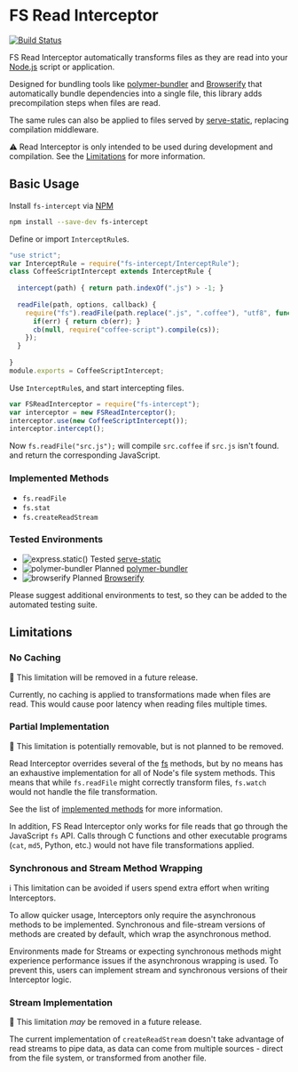 # FS Read Interceptor
[![Build Status](https://travis-ci.org/CodeLenny/fs-intercept.svg?branch=master)](https://travis-ci.org/CodeLenny/fs-intercept)

FS Read Interceptor automatically transforms files as they are read into your [Node.js][] script or application.

Designed for bundling tools like [polymer-bundler][] and [Browserify][] that automatically bundle dependencies into a
single file, this library adds precompilation steps when files are read.

The same rules can also be applied to files served by [serve-static][], replacing compilation middleware.

:warning: Read Interceptor is only intended to be used during development and compilation.  See the
[Limitations](#limitations) for more information.

## Basic Usage

Install `fs-intercept` via [NPM][]

```sh
npm install --save-dev fs-intercept
```

Define or import `InterceptRule`s.

```js
"use strict";
var InterceptRule = require("fs-intercept/InterceptRule");
class CoffeeScriptIntercept extends InterceptRule {
  
  intercept(path) { return path.indexOf(".js") > -1; }
  
  readFile(path, options, callback) {
    require("fs").readFile(path.replace(".js", ".coffee"), "utf8", function(err, cs) {
      if(err) { return cb(err); }
      cb(null, require("coffee-script").compile(cs));
    });
  }
  
}
module.exports = CoffeeScriptIntercept;
```

Use `InterceptRule`s, and start intercepting files.

```js
var FSReadInterceptor = require("fs-intercept");
var interceptor = new FSReadInterceptor();
interceptor.use(new CoffeeScriptIntercept());
interceptor.intercept();
```

Now `fs.readFile("src.js");` will compile `src.coffee` if `src.js` isn't found. and return the corresponding JavaScript.

### Implemented Methods

- `fs.readFile`
- `fs.stat`
- `fs.createReadStream`

### Tested Environments

- ![`express.static()` Tested][express-static-badge] [serve-static][]
- ![`polymer-bundler` Planned][polymer-bundler-badge] [polymer-bundler][]
- ![`browserify` Planned][browserify-badge] [Browserify][]

Please suggest additional environments to test, so they can be added to the automated testing suite.

[express-static-badge]: https://img.shields.io/badge/express.static()-tested-brightgreen.svg?style=flat-square
[polymer-bundler-badge]: https://img.shields.io/badge/polymer--bundler-planned-red.svg?style=flat-square
[browserify-badge]: https://img.shields.io/badge/browserify-planned-red.svg?style=flat-square

## Limitations

### No Caching
:construction: This limitation will be removed in a future release.

Currently, no caching is applied to transformations made when files are read.  This would cause poor latency when
reading files multiple times.

### Partial Implementation
:no_entry_sign: This limitation is potentially removable, but is not planned to be removed.

Read Interceptor overrides several of the [fs][node-fs] methods, but by no means has an exhaustive implementation for
all of Node's file system methods.  This means that while `fs.readFile` might correctly transform files, `fs.watch`
would not handle the file transformation.

See the list of [implemented methods](#implemented-methods) for more information.

In addition, FS Read Interceptor only works for file reads that go through the JavaScript `fs` API.  Calls through C
functions and other executable programs (`cat`, `md5`, Python, etc.) would not have file transformations applied.

### Synchronous and Stream Method Wrapping
:information_source: This limitation can be avoided if users spend extra effort when writing Interceptors.

To allow quicker usage, Interceptors only require the asynchronous methods to be implemented.  Synchronous and
file-stream versions of methods are created by default, which wrap the asynchronous method.

Environments made for Streams or expecting synchronous methods might experience performance issues if the asynchronous
wrapping is used.  To prevent this, users can implement stream and synchronous versions of their Interceptor logic.

### Stream Implementation
:construction: This limitation *may* be removed in a future release.

The current implementation of `createReadStream` doesn't take advantage of read streams to pipe data, as data can come
from multiple sources - direct from the file system, or transformed from another file.


[Node.js]: https://nodejs.org/
[NPM]: https://www.npmjs.com/
[polymer-bundler]: https://github.com/Polymer/polymer-bundler
[Browserify]: http://browserify.org/
[serve-static]: https://github.com/expressjs/serve-static
[node-fs]: https://nodejs.org/api/fs.html
